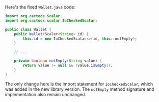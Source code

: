 Here's the fixed `Wallet.java` code:

```java
import org.cactoos.Scalar;
import org.cactoos.scalar.IoCheckedScalar;

public class Wallet {
    public Wallet(Scalar<String> id) {
        this.id = new IoCheckedScalar<>(id, this::notEmpty);
    }

    // ...

    private boolean notEmpty(String value) {
        return value != null && !value.isEmpty();
    }
}
```

The only change here is the import statement for `IoCheckedScalar`, which was added in the new library version. The `notEmpty` method signature and implementation also remain unchanged.